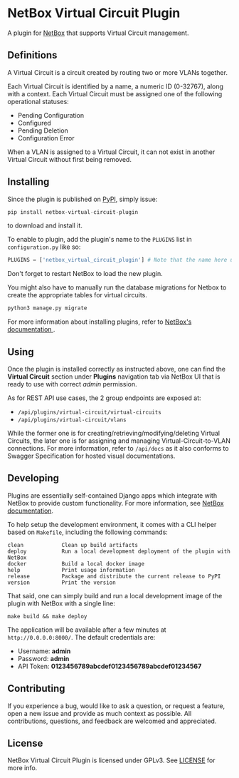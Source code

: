 # NetBox Virtual Circuit Plugin

A plugin for [NetBox](https://github.com/netbox-community/netbox) that supports
Virtual Circuit management.

## Definitions

A Virtual Circuit is a circuit created by routing two or more VLANs together.

Each Virtual Circuit is identified by a name, a numeric ID (0-32767), along with
a context. Each Virtual Circuit must be assigned one of the following operational
statuses:
- Pending Configuration
- Configured
- Pending Deletion
- Configuration Error

When a VLAN is assigned to a Virtual Circuit, it can not exist in another Virtual
Circuit without first being removed.

## Installing

Since the plugin is published on
[PyPI](https://pypi.org/project/netbox-virtual-circuit-plugin/), simply issue:
```python
pip install netbox-virtual-circuit-plugin
```
to download and install it.

To enable to plugin, add the plugin's name to the `PLUGINS` list in
`configuration.py` like so:
```python
PLUGINS = ['netbox_virtual_circuit_plugin'] # Note that the name here use underscore, not hyphen.
```

Don't forget to restart NetBox to load the new plugin.

You might also have to manually run the database migrations for Netbox to create the appropriate tables for virtual circuits.

```bash
python3 manage.py migrate
```

For more information about installing plugins, refer to [NetBox's
documentation
](https://netbox.readthedocs.io/en/stable/plugins/).

## Using

Once the plugin is installed correctly as instructed above, one can find the
**Virtual Circuit** section under **Plugins** navigation tab via NetBox UI
that is ready to use with correct *admin* permission.

As for REST API use cases, the 2 group endpoints are exposed at:
- `/api/plugins/virtual-circuit/virtual-circuits`
- `/api/plugins/virtual-circuit/vlans`

While the former one is for creating/retrieving/modifying/deleting Virtual
Circuits, the later one is for assigning and managing Virtual-Circuit-to-VLAN
connections. For more information, refer to `/api/docs` as it also conforms
to Swagger Specification for hosted visual documentations.

## Developing

Plugins are essentially self-contained Django apps which integrate with NetBox
to provide custom functionality. For more information, see [NetBox
documentation](https://netbox.readthedocs.io/en/stable/plugins/development/).

To help setup the development environment, it comes with a CLI helper
based on `Makefile`, including the following commands:
```
clean            Clean up build artifacts
deploy           Run a local development deployment of the plugin with NetBox
docker           Build a local docker image
help             Print usage information
release          Package and distribute the current release to PyPI
version          Print the version
```

That said, one can simply build and run a local development image of the plugin
with NetBox with a single line:
```
make build && make deploy
```

The application will be available after a few minutes at
`http://0.0.0.0:8000/`. The default credentials are:
- Username: **admin**
- Password: **admin**
- API Token: **0123456789abcdef0123456789abcdef01234567**

## Contributing

If you experience a bug, would like to ask a question, or request a feature,
open a new issue and provide as much context as possible. All contributions,
questions, and feedback are welcomed and appreciated.

## License

NetBox Virtual Circuit Plugin is licensed under GPLv3. See [LICENSE](LICENSE)
for more info.
